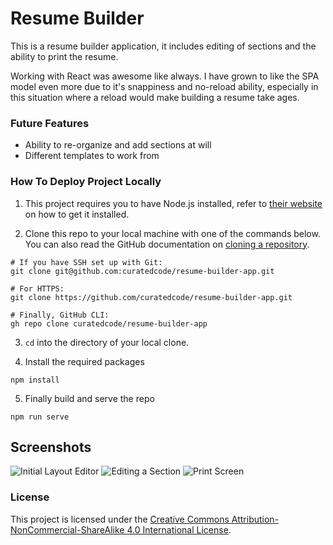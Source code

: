 # Resume Builder

This is a resume builder application, it includes editing of sections and the ability to print the resume.

Working with React was awesome like always. I have grown to like the SPA model even more due to it's snappiness and no-reload ability, especially in this situation where a reload would make building a resume take ages.

### Future Features
- Ability to re-organize and add sections at will
- Different templates to work from

### How To Deploy Project Locally

1. This project requires you to have Node.js installed, refer to [their website](https://nodejs.org/en/download/) on how to get it installed.

2. Clone this repo to your local machine with one of the commands below. You can also read the GitHub documentation on [cloning a repository](https://docs.github.com/en/repositories/creating-and-managing-repositories/cloning-a-repository).

```
# If you have SSH set up with Git:
git clone git@github.com:curatedcode/resume-builder-app.git

# For HTTPS:
git clone https://github.com/curatedcode/resume-builder-app.git

# Finally, GitHub CLI:
gh repo clone curatedcode/resume-builder-app
```

3. ```cd``` into the directory of your local clone.

4. Install the required packages

``` 
npm install
```

5. Finally build and serve the repo

```
npm run serve
```

## Screenshots

![Initial Layout Editor](https://i.postimg.cc/PrqJVcQn/Screenshot-from-2023-01-19-14-21-15.png)
![Editing a Section](https://i.postimg.cc/C5c1LHY2/Screenshot-from-2023-01-19-14-22-39.png)
![Print Screen](https://i.postimg.cc/sfm1cySJ/Screenshot-from-2023-01-19-14-21-51.png)



### License

This project is licensed under the [Creative Commons Attribution-NonCommercial-ShareAlike 4.0 International License](http://creativecommons.org/licenses/by-nc-sa/4.0/).
